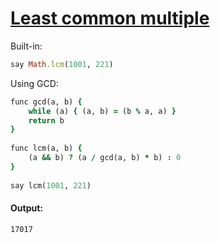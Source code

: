 [1]: https://rosettacode.org/wiki/Least_common_multiple

# [Least common multiple][1]

Built-in:

```ruby
say Math.lcm(1001, 221)
```


Using GCD:

```ruby
func gcd(a, b) {
    while (a) { (a, b) = (b % a, a) }
    return b
}
 
func lcm(a, b) {
    (a && b) ? (a / gcd(a, b) * b) : 0
}
 
say lcm(1001, 221)
```

#### Output:
```
17017
```